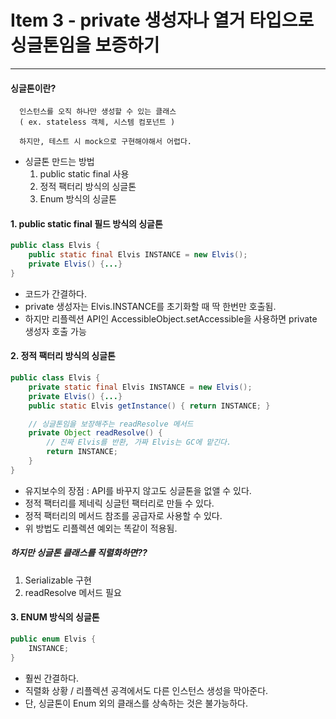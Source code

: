 # Item 3 - private 생성자나 열거 타입으로 싱글톤임을 보증하기
---

#### 싱글톤이란?
	  인스턴스를 오직 하나만 생성할 수 있는 클래스 
	  ( ex. stateless 객체, 시스템 컴포넌트 )

	  하지만, 테스트 시 mock으로 구현해야해서 어렵다.


* 싱글톤 만드는 방법
	1) public static final 사용
	2) 정적 팩터리 방식의 싱글톤
	3) Enum 방식의 싱글톤


#### 1. public static final 필드 방식의 싱글톤

```java
public class Elvis {
	public static final Elvis INSTANCE = new Elvis();
	private Elvis() {...}
}
```
* 코드가 간결하다.
* private 생성자는 Elvis.INSTANCE를 초기화할 때 딱 한번만 호출됨.
* 하지만 리플렉션 API인 AccessibleObject.setAccessible을 사용하면 private 생성자 호출 가능

#### 2. 정적 팩터리 방식의 싱글톤
```java
public class Elvis {
	private static final Elvis INSTANCE = new Elvis();
	private Elvis() {...}
	public static Elvis getInstance() { return INSTANCE; }

	// 싱글톤임을 보장해주는 readResolve 메서드
	private Object readResolve() {
		// 진짜 Elvis를 반환, 가짜 Elvis는 GC에 맡긴다.
		return INSTANCE;
	}
}
```
* 유지보수의 장점 : API를 바꾸지 않고도 싱글톤을 없앨 수 있다.
* 정적 팩터리를 제네릭 싱글턴 팩터리로 만들 수 있다.
* 정적 팩터리의 메서드 참조를 공급자로 사용할 수 있다.
* 위 방법도 리플렉션 예외는 똑같이 적용됨.

##### 하지만 싱글톤 클래스를 직렬화하면??
1. Serializable 구현
2. readResolve 메서드 필요


#### 3. ENUM 방식의 싱글톤

```java
public enum Elvis {
	INSTANCE;
}
```
* 훨씬 간결하다.
* 직렬화 상황 / 리플렉션 공격에서도 다른 인스턴스 생성을 막아준다.
* 단, 싱글톤이 Enum 외의 클래스를 상속하는 것은 불가능하다.





